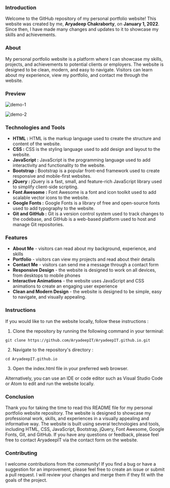 
### Introduction

Welcome to the GitHub repository of my personal portfolio website! This website was created by me, **Aryadeep Chakraborty**, on **January 1, 2022**. Since then, I have made many changes and updates to it to showcase my skills and achievements. 



### About

My personal portfolio website is a platform where I can showcase my skills, projects, and achievements to potential clients or employers. The website is designed to be clean, modern, and easy to navigate. Visitors can learn about my experience, view my portfolio, and contact me through the website.



### Preview

![demo-1](https://thumbs4.imagebam.com/68/5a/d2/MEJ6XQV_t.png)

![demo-2](https://thumbs4.imagebam.com/46/fe/86/MEJ6XQU_t.png)


### Technologies and Tools

-   **HTML :** HTML is the markup language used to create the structure and content of the website.
-   **CSS :** CSS is the styling language used to add design and layout to the website.
-   **JavaScript :** JavaScript is the programming language used to add interactivity and functionality to the website.
-   **Bootstrap :** Bootstrap is a popular front-end framework used to create responsive and mobile-first websites.
-   **jQuery :** jQuery is a fast, small, and feature-rich JavaScript library used to simplify client-side scripting.
-   **Font Awesome :** Font Awesome is a font and icon toolkit used to add scalable vector icons to the website.
-   **Google Fonts :** Google Fonts is a library of free and open-source fonts used to add typography to the website.
-   **Git and GitHub :** Git is a version control system used to track changes to the codebase, and GitHub is a web-based platform used to host and manage Git repositories.




### Features

-   **About Me** - visitors can read about my background, experience, and skills
-   **Portfolio** - visitors can view my projects and read about their details
-   **Contact Me** - visitors can send me a message through a contact form
-   **Responsive Design** - the website is designed to work on all devices, from desktops to mobile phones
-   **Interactive Animations** - the website uses JavaScript and CSS animations to create an engaging user experience
-   **Clean and Modern Design** - the website is designed to be simple, easy to navigate, and visually appealing.





### Instructions

If you would like to run the website locally, follow these instructions :

1.  Clone the repository by running the following command in your terminal:

```
git clone https://github.com/AryadeepIT/AryadeepIT.github.io.git
```

2.  Navigate to the repository's directory : 

```
cd AryadeepIT.github.io
```

3.  Open the index.html file in your preferred web browser.

Alternatively, you can use an IDE or code editor such as Visual Studio Code or Atom to edit and run the website locally.




### Conclusion

Thank you for taking the time to read this README file for my  personal portfolio website repository. The website is designed to showcase my professional work, skills, and experiences in a visually appealing and informative way. The website is built using several technologies and tools, including HTML, CSS, JavaScript, Bootstrap, jQuery, Font Awesome, Google Fonts, Git, and GitHub. If you have any questions or feedback, please feel free to contact AryadeepIT via the contact form on the website.





### Contributing

I welcome contributions from the community! If you find a bug or have a suggestion for an improvement, please feel free to create an issue or submit a pull request. I will review your changes and merge them if they fit with the goals of the project.
